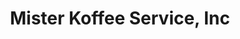 ---
title: "Mister Koffee Service, Inc"
url: /apalachin/mister-koffee-service-inc/
shop: Getränke
---